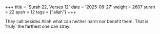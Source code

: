 +++
title = 'Surah 22, Verses 12'
date = '2025-08-27'
weight = 2607
surah = 22
ayah = 12
tags = ["allah"]
+++

They call besides Allah what can neither harm nor benefit them. That is ˹truly˺ the farthest one can stray.